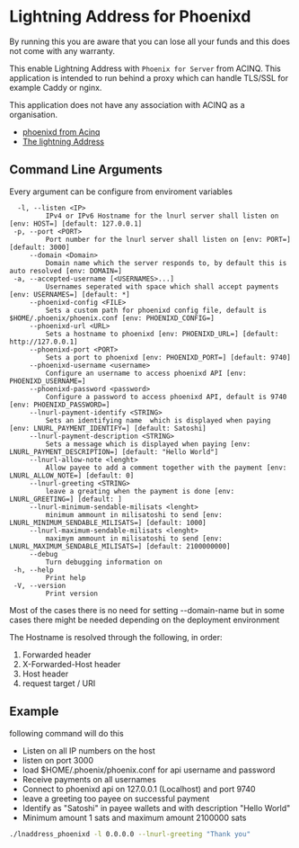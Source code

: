 # Lightning Address for Phoenixd
By running this you are aware that you can lose all your funds and this does not come with any warranty.

This enable Lightning Address with `Phoenix for Server` from ACINQ. This application is
intended to run behind a proxy which can handle TLS/SSL for example Caddy or nginx.

This application does not have any association with ACINQ as a organisation. 

- [phoenixd from Acinq](https://phoenix.acinq.co/server)
- [The lightning Address](https://lightningaddress.com/)

## Command Line Arguments
Every argument can be configure from enviroment variables
 ```                                                                                                                                                                                                                        │
   -l, --listen <IP>
          IPv4 or IPv6 Hostname for the lnurl server shall listen on [env: HOST=] [default: 127.0.0.1]
  -p, --port <PORT>
          Port number for the lnurl server shall listen on [env: PORT=] [default: 3000]
      --domain <Domain>
          Domain name which the server responds to, by default this is auto resolved [env: DOMAIN=]
  -a, --accepted-username [<USERNAMES>...]
          Usernames seperated with space which shall accept payments [env: USERNAMES=] [default: *]
      --phoenixd-config <FILE>
          Sets a custom path for phoenixd config file, default is $HOME/.phoenix/phoenix.conf [env: PHOENIXD_CONFIG=]
      --phoenixd-url <URL>
          Sets a hostname to phoenixd [env: PHOENIXD_URL=] [default: http://127.0.0.1]
      --phoenixd-port <PORT>
          Sets a port to phoenixd [env: PHOENIXD_PORT=] [default: 9740]
      --phoenixd-username <username>
          Configure an username to access phoenixd API [env: PHOENIXD_USERNAME=]
      --phoenixd-password <password>
          Configure a password to access phoenixd API, default is 9740 [env: PHOENIXD_PASSWORD=]
      --lnurl-payment-identify <STRING>
          Sets an identifying name  which is displayed when paying [env: LNURL_PAYMENT_IDENTIFY=] [default: Satoshi]
      --lnurl-payment-description <STRING>
          Sets a message which is displayed when paying [env: LNURL_PAYMENT_DESCRIPTION=] [default: "Hello World"]
      --lnurl-allow-note <lenght>
          Allow payee to add a comment together with the payment [env: LNURL_ALLOW_NOTE=] [default: 0]
      --lnurl-greeting <STRING>
          leave a greating when the payment is done [env: LNURL_GREETING=] [default: ]
      --lnurl-minimum-sendable-milisats <lenght>
          minimum ammount in milisatoshi to send [env: LNURL_MINIMUM_SENDABLE_MILISATS=] [default: 1000]
      --lnurl-maximum-sendable-milisats <lenght>
          maximym ammount in milisatoshi to send [env: LNURL_MAXIMUM_SENDABLE_MILISATS=] [default: 2100000000]
      --debug
          Turn debugging information on
  -h, --help
          Print help
  -V, --version
          Print version
```

Most of the cases there is no need for setting --domain-name but in some cases
there might be needed depending on the deployment environment

The Hostname is resolved through the following, in order:
1. Forwarded header
2. X-Forwarded-Host header
3. Host header
4. request target / URI


## Example

following command will do this
- Listen on all IP numbers on the host 
- listen on port 3000
- load $HOME/.phoenix/phoenix.conf for api username and password
- Receive payments on all usernames
- Connect to phoenixd api on 127.0.0.1 (Localhost) and port 9740
- leave a greeting too payee on successful payment
- Identify as "Satoshi" in payee wallets and with description "Hello World"
- Minimum amount 1 sats and maximum amount 2100000 sats
````bash
./lnaddress_phoenixd -l 0.0.0.0 --lnurl-greeting "Thank you"
````

